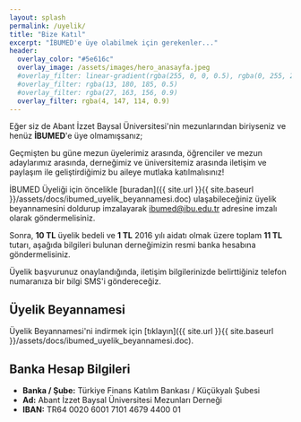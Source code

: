 ```yaml
---
layout: splash
permalink: /uyelik/
title: "Bize Katıl"
excerpt: "İBUMED'e üye olabilmek için gerekenler..."
header:
  overlay_color: "#5e616c"
  overlay_image: /assets/images/hero_anasayfa.jpeg
  #overlay_filter: linear-gradient(rgba(255, 0, 0, 0.5), rgba(0, 255, 255, 0.5))
  #overlay_filter: rgba(13, 180, 185, 0.5)
  #overlay_filter: rgba(27, 163, 156, 0.9)
  overlay_filter: rgba(4, 147, 114, 0.9)
---
```


Eğer siz de Abant İzzet Baysal Üniversitesi'nin mezunlarından biriyseniz ve henüz **İBUMED**'e üye olmamışsanız;

Geçmişten bu güne mezun üyelerimiz arasında, öğrenciler ve mezun adaylarımız arasında, derneğimiz ve üniversitemiz arasında iletişim ve paylaşım ile geliştirdiğimiz bu aileye mutlaka katılmalısınız!

İBUMED Üyeliği için öncelikle [buradan]({{ site.url }}{{ site.baseurl }}/assets/docs/ibumed_uyelik_beyannamesi.doc) ulaşabileceğiniz üyelik beyannamesini doldurup imzalayarak ibumed@ibu.edu.tr adresine imzalı olarak göndermelisiniz.

Sonra, **10 TL** üyelik bedeli ve **1 TL** 2016 yılı aidatı olmak üzere toplam **11 TL** tutarı, aşağıda bilgileri bulunan derneğimizin resmi banka hesabına göndermelisiniz.

Üyelik başvurunuz onaylandığında, iletişim bilgilerinizde belirttiğiniz telefon numaranıza bir bilgi SMS'i göndereceğiz.

## Üyelik Beyannamesi
Üyelik Beyannamesi'ni indirmek için [tıklayın]({{ site.url }}{{ site.baseurl }}/assets/docs/ibumed_uyelik_beyannamesi.doc).

## Banka Hesap Bilgileri
* **Banka / Şube:** Türkiye Finans Katılım Bankası / Küçükyalı Şubesi
* **Ad:** Abant İzzet Baysal Üniversitesi Mezunları Derneği
* **IBAN:** TR64 0020 6001 7101 4679 4400 01
